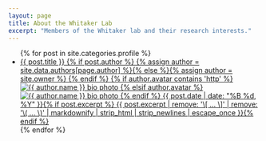 ```yaml
---
layout: page
title: About the Whitaker Lab
excerpt: "Members of the Whitaker lab and their research interests."
---
```


<ul class="post-list">
{% for post in site.categories.profile %} 
  <li><article><a href="{{ site.url }}{{ post.url }}">{{ post.title }}
    {% if post.author %}
      {% assign author = site.data.authors[page.author] %}{% else %}{% assign author = site.owner %}
    {% endif %}
    {% if author.avatar contains 'http' %}
      <img src="{{ author.avatar }}" class="bio-photo" alt="{{ author.name }} bio photo"/>
    {% elsif author.avatar %}
      <img src="{{ site.url }}/images/{{ author.avatar }}" class="bio-photo" alt="{{ author.name }} bio photo"/>
    {% endif %}
   <span class="entry-date"><time datetime="{{ post.date | date_to_xmlschema }}">{{ post.date | date: "%B %d, %Y" }}</time></span>{% if post.excerpt %} <span class="excerpt">{{ post.excerpt | remove: '\[ ... \]' | remove: '\( ... \)' | markdownify | strip_html | strip_newlines | escape_once }}</span>{% endif %}</a></article></li>
{% endfor %}
</ul>